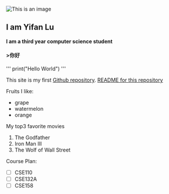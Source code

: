 ![This is an image](https://www.google.com/search?q=computer&rlz=1C1CHBF_enUS877US877&sxsrf=AOaemvL53q_QtWIMVVXRA28xBvmk0ofGGg:1632574110169&source=lnms&tbm=isch&sa=X&sqi=2&ved=2ahUKEwiHhJ-_lJrzAhV1lWoFHbEjBUkQ_AUoAXoECAEQAw&biw=1280&bih=577&dpr=1.5#imgrc=RImalw5-YGmxCM)

## I am Yifan Lu
**I am a third year computer science student**
#### >你好

'''
print("Hello World")
'''

This site is my first [Github repository](https://github.com/FAN-666666/pages/).
[README for this repository](README.md)

Fruits I like:
- grape
- watermelon
- orange

My top3 favorite movies
1. The Godfather
2. Iron Man III
3. The Wolf of Wall Street

Course Plan:
- [ ] CSE110
- [ ] CSE132A
- [ ] CSE158
